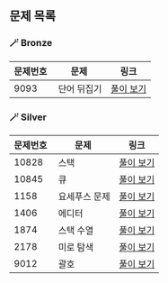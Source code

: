 ## 문제 목록
### 🪄 Bronze
| 문제번호 | 문제 | 링크 |
| ----- | --- | ----- |
|9093 |  단어 뒤집기 | [풀이 보기](./Bronze/9093. 단어 뒤집기)|
### 🪄 Silver
| 문제번호 | 문제 | 링크 |
| ----- | --- | ----- |
|10828 |  스택 | [풀이 보기](./Silver/10828. 스택)|
|10845 |  큐 | [풀이 보기](./Silver/10845. 큐)|
|1158 |  요세푸스 문제 | [풀이 보기](./Silver/1158. 요세푸스 문제)|
|1406 |  에디터 | [풀이 보기](./Silver/1406. 에디터)|
|1874 |  스택 수열 | [풀이 보기](./Silver/1874. 스택 수열)|
|2178 |  미로 탐색 | [풀이 보기](./Silver/2178. 미로 탐색)|
|9012 |  괄호 | [풀이 보기](./Silver/9012. 괄호)|
